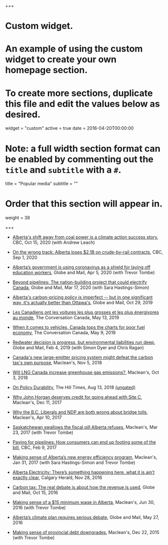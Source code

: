+++
# Custom widget.
# An example of using the custom widget to create your own homepage section.
# To create more sections, duplicate this file and edit the values below as desired.
widget = "custom"
active = true
date = 2016-04-20T00:00:00

# Note: a full width section format can be enabled by commenting out the `title` and `subtitle` with a `#`.
title = "Popular media"
subtitle = ""

# Order that this section will appear in.
weight = 38

+++
- <a href="https://www.cbc.ca/news/canada/calgary/road-ahead-alberta-coal-power-electricity-decline-1.5761858" target="blank">Alberta's shift away from coal power is a climate action success story</a>, CBC, Oct 15, 2020 (with Andrew Leach)

- <a href="https://www.cbc.ca/news/canada/calgary/alberta-crude-by-rail-1.5706160" target="blank">On the wrong track: Alberta loses $2.1B on crude-by-rail contracts</a>, CBC, Sep 1, 2020

- <a href="https://www.theglobeandmail.com/opinion/article-albertas-government-is-using-coronavirus-as-a-shield-for-laying-off/" target="blank">Alberta’s government is using coronavirus as a shield for laying off education workers</a>, Globe and Mail, Apr 5, 2020 (with Trevor Tombe)

- <a href="https://www.theglobeandmail.com/opinion/article-beyond-pipelines-the-nation-building-project-that-could-electrify/" target="blank">Beyond pipelines: The nation-building project that could electrify Canada</a>, Globe and Mail, Mar 17, 2020 (with Sara Hastings-Simon)

- <a href="https://www.theglobeandmail.com/opinion/article-albertas-carbon-pricing-policy-is-imperfect-but-in-one-significant/" target="blank">Alberta's carbon-pricing policy is imperfect -- but in one significant way, it's actually better than Ottawa's</a>, Globe and Mail, Oct 29, 2019

- <a href="https://theconversation.com/les-canadiens-ont-les-voitures-les-plus-grosses-et-les-plus-energivores-au-monde-116862" target="blank">Les Canadiens ont les voitures les plus grosses et les plus énergivores au monde</a>, The Conversation Canada, May 13, 2019

- <a href="https://theconversation.com/when-it-comes-to-vehicles-canada-tops-the-charts-for-poor-fuel-economy-115213" target="blank">When it comes to vehicles, Canada tops the charts for poor fuel economy</a>, The Conversation Canada, May 9, 2019

- <a href="https://www.theglobeandmail.com/opinion/article-redwater-decision-is-progress-but-environmental-liabilities-run-deep/" target="blank">Redwater decision is progress, but environmental liabilities run deep</a>, Globe and Mail, Feb 4, 2019 (with Simon Dyer and Chris Ragan)

- <a href="https://www.macleans.ca/opinion/canadas-new-large-emitter-pricing-system-defeats-the-carbon-taxs-own-purpose/" target="blank">Canada's new large-emitter pricing system might defeat the carbon tax's own purpose</a>, Maclean's, Nov 5, 2018

- <a href="https://www.macleans.ca/opinion/will-lng-canada-increase-greenhouse-gas-emissions-its-complicated/" target="blank">Will LNG Canada increase greenhouse gas emissions?</a>, Maclean's, Oct 3, 2018

- <a href="https://www.hilltimes.com/2018/08/13/on-policy-durability/153455" target="blank">On Policy Durability</a>, The Hill Times, Aug 13, 2018 <a href="https://www.dropbox.com/s/jp6n09pauy875mv/On%20policy%20durability%20-%20shaffer.docx?dl=0" target="blank">(ungated)</a>

- <a href="https://www.macleans.ca/news/canada/why-john-horgan-deserves-credit-for-going-ahead-with-site-c/" target="blank">Why John Horgan deserves credit for going ahead with Site C</a>, Maclean's, Dec 11, 2017

- <a href="https://www.macleans.ca/news/canada/to-toll-or-not-to-toll-is-that-the-election-question/" target="blank">Why the B.C. Liberals and NDP are both wrong about bridge tolls</a>, Maclean's, Apr 10, 2017

- <a href="https://www.macleans.ca/economy/economicanalysis/saskatchewan-swallows-the-fiscal-pill-alberta-refuses/" target="blank">Saskatchewan swallows the fiscal pill Alberta refuses</a>, Maclean's, Mar 23, 2017 (with Trevor Tombe)

- <a href="http://www.cbc.ca/news/canada/calgary/paying-for-pipelines-how-consumers-can-end-up-footing-some-of-the-bill-1.3972752" target="blank">Paying for pipelines: How consumers can end up footing some of the bill</a>, CBC, Feb 9, 2017

- <a href="https://www.macleans.ca/economy/economicanalysis/making-sense-of-albertas-new-energy-efficiency-program/" target="blank">Making sense of Alberta’s new energy efficiency program</a>, Maclean's, Jan 31, 2017 (with Sara Hastings-Simon and Trevor Tombe)

- <a href="https://calgaryherald.com/news/politics/shaffer-electricity-theres-something-happening-here-what-it-is-aint-exactly-clear" target="blank">Alberta Electricity: There’s something happening here, what it is ain’t exactly clear</a>, Calgary Herald, Nov 28, 2016

- <a href="https://www.theglobeandmail.com/opinion/carbon-tax-the-real-debate-is-how-the-revenue-is-used/article32378116/" target="blank">Carbon tax: The real debate is about how the revenue is used</a>, Globe and Mail, Oct 15, 2016

- <a href="https://www.macleans.ca/economy/economicanalysis/making-sense-of-a-15-minimum-wage-in-alberta/" target="blank">Making sense of a $15 minimum wage in Alberta</a>, Maclean's, Jun 30, 2016 (with Trevor Tombe)

- <a href="https://www.theglobeandmail.com/opinion/albertas-climate-plan-requires-serious-debate/article30195573/" target="blank">Alberta’s climate plan requires serious debate</a>, Globe and Mail, May 27, 2016

- <a href="https://www.macleans.ca/economy/economicanalysis/making-sense-of-provincial-debt-downgrades/" target="blank">Making sense of provincial debt downgrades</a>, Maclean's, Dec 22, 2015 (with Trevor Tombe)




